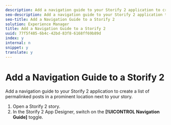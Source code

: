 ```yaml
---
description: Add a navigation guide to your Storify 2 application to create a list of permalinked posts in a prominent location next to your story.
seo-description: Add a navigation guide to your Storify 2 application to create a list of permalinked posts in a prominent location next to your story.
seo-title: Add a Navigation Guide to a Storify 2
solution: Experience Manager
title: Add a Navigation Guide to a Storify 2
uuid: 77f5f485-6b4c-42bd-83f8-6168ff69b89d
index: y
internal: n
snippet: y
translate: y
---
```


# Add a Navigation Guide to a Storify 2

Add a navigation guide to your Storify 2 application to create a list of permalinked posts in a prominent location next to your story.

1. Open a Storify 2 story.
1. In the Storify 2 App Designer, switch on the **[!UICONTROL Navigation Guide]** toggle.
